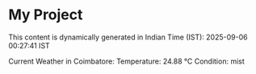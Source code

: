 # My Project

This content is dynamically generated in Indian Time (IST): 2025-09-06 00:27:41 IST


Current Weather in Coimbatore:
Temperature: 24.88 °C
Condition: mist
